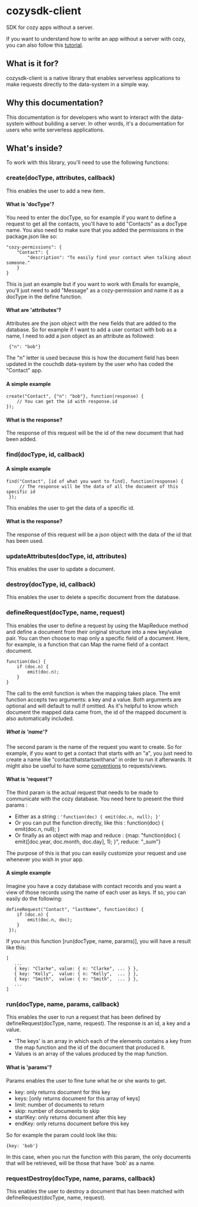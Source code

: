 # cozysdk-client

SDK for cozy apps without a server.

If you want to understand how to write an app without a server with cozy, you can also follow this [tutorial](https://github.com/lemelon/cozysdk-client/blob/master/tuto.md).

## What is it for?

cozysdk-client is a native library that enables serverless applications to make requests directly to the data-system in a simple way. 

## Why this documentation?

This documentation is for developers who want to interact with the data-system without building a server. In other words, it's a documentation for users who write serverless applications.

## What's inside?

To work with this library, you'll need to use the following functions:

### create(docType, attributes, callback)

This enables the user to add a new item.

#### What is 'docType'?

You need to enter the docType, so for example if you want to define a request to get all the contacts, you'll have to add "Contacts" as a docType name. You also need to make sure that you added the permissions in the package.json like so:

    "cozy-permissions": {
        "Contact": {
            "description": "To easily find your contact when talking about someone."
        }
    }

This is just an example but if you want to work with Emails for example, you'll just need to add "Message" as a cozy-permission and name it as a docType in the define function.

#### What are 'attributes'?

Attributes are the json object with the new fields that are added to the database. So for example if I want to add a user contact with bob as a name, I need to add a json object as an attribute as followed:

     {"n": "bob"}

The "n" letter is used because this is how the document field has been updated in the couchdb data-system by the user who has coded the "Contact" app.

#### A simple example

    create("Contact", {"n": "bob"}, function(response) {
        // You can get the id with response.id
    });

#### What is the response?

The response of this request will be the id of the new document that had been added.

### find(docType, id, callback)

#### A simple example

    find("Contact", [id of what you want to find], function(response) {
         // The response will be the data of all the document of this specific id
     });

This enables the user to get the data of a specific id.

#### What is the response?

The response of this request will be a json object with the data of the id that has been used.

### updateAttributes(docType, id, attributes)

This enables the user to update a document.

### destroy(docType, id, callback)

This enables the user to delete a specific document from the database.

### defineRequest(docType, name, request)

This enables the user to define a request by using the MapReduce method and define a document from their original structure into a new key/value pair. You can then choose to map only a specific field of a document. Here, for example, is a function that can Map the name field of a contact document.

    function(doc) {
        if (doc.n) {
            emit(doc.n);
		}
    }


The call to the emit function is when the mapping takes place. The emit function accepts two arguments: a key and a value. Both arguments are optional and will default to null if omitted. As it's helpful to know which document the mapped data came from, the id of the mapped document is also automatically included.

##### What is 'name'?

The second param is the name of the request you want to create. So for example, if you want to get a contact that starts with an "a", you just need to create a name like "contactthatstartswithana” in order to run it afterwards. It might also be useful to have some [conventions](https://ehealthafrica.github.io/couchdb-best-practices/#naming-conventions-for-views) to requests/views.

#### What is 'request'?

The third param is the actual request that needs to be made to communicate with the cozy database. You need here to present the third params :
* Either as a string : `'function(doc) { emit(doc.n, null); }'`
* Or you can put the function directly, like this : function(doc) { emit(doc.n, null); }
* Or finally as an object with map and reduce :  {map: "function(doc) { emit([doc.year, doc.month, doc.day], 1); }", reduce: "_sum"}

The purpose of this is that you can easily customize your request and use whenever you wish in your app.

#### A simple example

Imagine you have a cozy database with contact records and you want a view of those records using the name of each user as keys. If so, you can easily do the following:


    defineRequest("Contact", "lastName", function(doc) {
        if (doc.n) {
            emit(doc.n, doc);
        }
     });


If you run this function [run(docType, name, params)], you will have a result like this:

    [
       ...
       { key: "Clarke", value: { n: "Clarke", ... } },
       { key: "Kelly",  value: { n: "Kelly",  ... } },
       { key: "Smith",  value: { n: "Smith",  ... } },
       ...
    ]

### run(docType, name, params, callback)

This enables the user to run a request that has been defined by defineRequest(docType, name, request). The response is an id, a key and a value.
* 'The keys' is an array in which each of the elements contains a key from the map function and the id of the document that produced it.
* Values is an array of the values produced by the map function.

#### What is 'params'?

Params enables the user to fine tune what he or she wants to get.

* key: only returns document for this key
* keys: [only returns document for this array of keys]
* limit: number of documents to return
* skip: number of documents to skip
* startKey: only returns document after this key
* endKey: only returns document before this key

So for example the param could look like this:

    {key: 'bob'}

In this case, when you run the function with this param, the only documents that will be retrieved, will be those that have 'bob' as a name.

### requestDestroy(docType, name, params, callback)

This enables the user to destroy a document that has been matched with defineRequest(docType, name, request).
